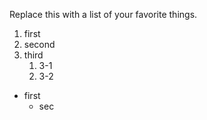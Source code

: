 Replace this with a list of your favorite things.

1. first 
2. second
3. third
    1. 3-1
    2. 3-2
  
* first
  * sec
